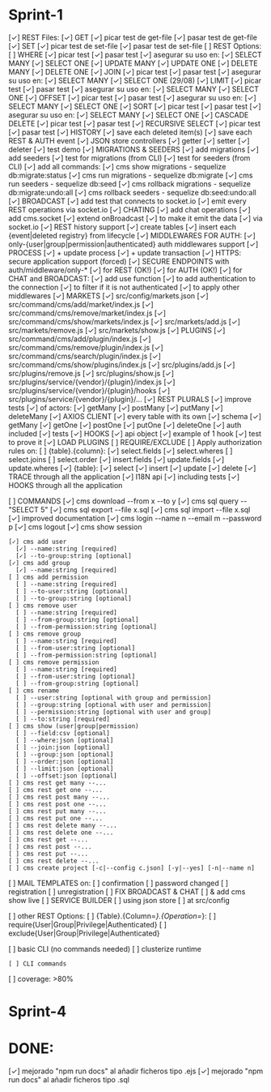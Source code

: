 # Sprint-1

  [✓] REST Files:
    [✓] GET
      [✓] picar test de get-file
      [✓] pasar test de get-file
    [✓] SET
      [✓] picar test de set-file
      [✓] pasar test de set-file
  [ ] REST Options:
    [ ] WHERE
      [✓] picar test
      [✓] pasar test
      [✓] asegurar su uso en:
        [✓] SELECT MANY
        [✓] SELECT ONE
        [✓] UPDATE MANY
        [✓] UPDATE ONE
        [✓] DELETE MANY
        [✓] DELETE ONE
    [✓] JOIN
      [✓] picar test
      [✓] pasar test
      [✓] asegurar su uso en:
        [✓] SELECT MANY
        [✓] SELECT ONE
    (29/08)
    [✓] LIMIT 
      [✓] picar test
      [✓] pasar test
      [✓] asegurar su uso en:
        [✓] SELECT MANY
        [✓] SELECT ONE
    [✓] OFFSET
      [✓] picar test
      [✓] pasar test
      [✓] asegurar su uso en:
        [✓] SELECT MANY
        [✓] SELECT ONE
    [✓] SORT
      [✓] picar test
      [✓] pasar test
      [✓] asegurar su uso en:
        [✓] SELECT MANY
        [✓] SELECT ONE
    [✓] CASCADE DELETE
      [✓] picar test
      [✓] pasar test
    [✓] RECURSIVE SELECT
      [✓] picar test
      [✓] pasar test
  [✓] HISTORY
    [✓] save each deleted item(s)
    [✓] save each REST & AUTH event
  [✓] JSON store controllers
    [✓] getter
    [✓] setter
    [✓] deleter
    [✓] test demo
  [✓] MIGRATIONS & SEEDERS
    [✓] add migrations
    [✓] add seeders
    [✓] test for migrations (from CLI)
    [✓] test for seeders (from CLI)
    [✓] add all commands:
      [✓] cms show migrations - sequelize db:migrate:status
      [✓] cms run migrations - sequelize db:migrate
      [✓] cms run seeders - sequelize db:seed
      [✓] cms rollback migrations - sequelize db:migrate:undo:all
      [✓] cms rollback seeders - sequelize db:seed:undo:all
  [✓] BROADCAST
    [✓] add test that connects to socket.io
    [✓] emit every REST operations via socket.io
  [✓] CHATING
    [✓] add chat operations
      [✓] add cms.socket
      [✓] extend onBroadcast
        [✓] to make it emit the data
        [✓] via socket.io
  [✓] REST history support
    [✓] create tables
    [✓] insert each {event|deleted registry} from lifecycle
  [✓] MIDDLEWARES FOR AUTH:
    [✓] only-{user|group|permission|authenticated} auth middlewares support
  [✓] PROCESS
    [✓] + update process
    [✓] + update transaction
  [✓] HTTPS: secure application support (forced)
  [✓] SECURE ENDPOINTS with auth/middleware/only-*
    [✓] for REST (OK!)
    [✓] for AUTH (OK!)
    [✓] for CHAT and BROADCAST:
      [✓] add use function
        [✓] to add authentication to the connection
        [✓] to filter if it is not authenticated
        [✓] to apply other middlewares
  [✓] MARKETS
    [✓] src/config/markets.json
    [✓] src/command/cms/add/market/index.js
    [✓] src/command/cms/remove/market/index.js
    [✓] src/command/cms/show/markets/index.js
    [✓] src/markets/add.js
    [✓] src/markets/remove.js
    [✓] src/markets/show.js
  [✓] PLUGINS
    [✓] src/command/cms/add/plugin/index.js
    [✓] src/command/cms/remove/plugin/index.js
    [✓] src/command/cms/search/plugin/index.js
    [✓] src/command/cms/show/plugins/index.js
    [✓] src/plugins/add.js
    [✓] src/plugins/remove.js
    [✓] src/plugins/show.js
    [✓] src/plugins/service/{vendor}/{plugin}/index.js
    [✓] src/plugins/service/{vendor}/{plugin}/hooks
    [✓] src/plugins/service/{vendor}/{plugin}/...
  [✓] REST PLURALS
    [✓] improve tests
    [✓] of actors:
      [✓] getMany
      [✓] postMany
      [✓] putMany
      [✓] deleteMany
  [✓] AXIOS CLIENT
    [✓] every table with its own
      [✓] schema
      [✓] getMany
      [✓] getOne
      [✓] postOne
      [✓] putOne
      [✓] deleteOne
    [✓] auth included
    [✓] tests
  [✓] HOOKS
    [✓] api object
    [✓] example of 1 hook
    [✓] test to prove it
  [✓] LOAD PLUGINS
  [ ] REQUIRE/EXCLUDE
    [ ] Apply authorization rules on:
      [ ] {table}.{column}:
        [✓] select.fields
        [✓] select.wheres
        [ ] select.joins
        [ ] select.order
        [✓] insert.fields
        [✓] update.fields
        [✓] update.wheres
      [✓] {table}:
        [✓] select
        [✓] insert
        [✓] update
        [✓] delete
  [✓] TRACE through all the application
  [✓] I18N api
    [✓] including tests
  [✓] HOOKS through all the application

  [ ] COMMANDS
    [✓] cms download --from x --to y
    [✓] cms sql query -- "SELECT 5"
    [✓] cms sql export --file x.sql
    [✓] cms sql import --file x.sql
    [✓] improved documentation
    [✓] cms login --name n --email m --password p
    [✓] cms logout
    [✓] cms show session

    [✓] cms add user
      [✓] --name:string [required]
      [✓] --to-group:string [optional]
    [✓] cms add group
      [✓] --name:string [required]
    [ ] cms add permission
      [ ] --name:string [required]
      [ ] --to-user:string [optional]
      [ ] --to-group:string [optional]
    [ ] cms remove user
      [ ] --name:string [required]
      [ ] --from-group:string [optional]
      [ ] --from-permission:string [optional]
    [ ] cms remove group
      [ ] --name:string [required]
      [ ] --from-user:string [optional]
      [ ] --from-permission:string [optional]
    [ ] cms remove permission
      [ ] --name:string [required]
      [ ] --from-user:string [optional]
      [ ] --from-group:string [optional]
    [ ] cms rename 
      [ ] --user:string [optional with group and permission]
      [ ] --group:string [optional with user and permission]
      [ ] --permission:string [optional with user and group]
      [ ] --to:string [required]
    [ ] cms show (user|group|permission)
      [ ] --field:csv [optional]
      [ ] --where:json [optional]
      [ ] --join:json [optional]
      [ ] --group:json [optional]
      [ ] --order:json [optional]
      [ ] --limit:json [optional]
      [ ] --offset:json [optional]
    [ ] cms rest get many --...
    [ ] cms rest get one --...
    [ ] cms rest post many --...
    [ ] cms rest post one --...
    [ ] cms rest put many --...
    [ ] cms rest put one --...
    [ ] cms rest delete many --...
    [ ] cms rest delete one --...
    [ ] cms rest get --...
    [ ] cms rest post --...
    [ ] cms rest put --...
    [ ] cms rest delete --...
    [ ] cms create project [-c|--config c.json] [-y|--yes] [-n|--name n]

  [ ] MAIL TEMPLATES on:
    [ ] confirmation
    [ ] password changed
    [ ] registration
    [ ] unregistration
  [ ] FIX BROADCAST & CHAT
    [ ] & add cms show live
  [ ] SERVICE BUILDER
    [ ] using json store
    [ ] at src/config

















    
  [ ] other REST Options:
    [ ] {Table}.{Column=*}.{Operation=*}:
      [ ] require{User|Group|Privilege|Authenticated}
      [ ] exclude{User|Group|Privilege|Authenticated}

  [ ] basic CLI (no commands needed)
  [ ] clusterize runtime

    [ ] CLI commands
  [ ] coverage: >80%

# Sprint-4


# DONE:

  [✓] mejorado "npm run docs" al añadir ficheros tipo .ejs
  [✓] mejorado "npm run docs" al añadir ficheros tipo .sql